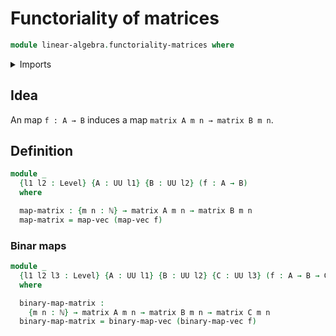 # Functoriality of matrices

```agda
module linear-algebra.functoriality-matrices where
```

<details><summary>Imports</summary>

```agda
open import elementary-number-theory.natural-numbers

open import foundation.universe-levels

open import linear-algebra.functoriality-vectors
open import linear-algebra.matrices
```

</details>

## Idea

An map `f : A → B` induces a map `matrix A m n → matrix B m n`.

## Definition

```agda
module _
  {l1 l2 : Level} {A : UU l1} {B : UU l2} (f : A → B)
  where

  map-matrix : {m n : ℕ} → matrix A m n → matrix B m n
  map-matrix = map-vec (map-vec f)
```

### Binar maps

```agda
module _
  {l1 l2 l3 : Level} {A : UU l1} {B : UU l2} {C : UU l3} (f : A → B → C)
  where

  binary-map-matrix :
    {m n : ℕ} → matrix A m n → matrix B m n → matrix C m n
  binary-map-matrix = binary-map-vec (binary-map-vec f)
```
